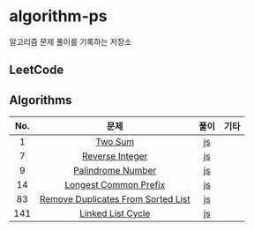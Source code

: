 # algorithm-ps
알고리즘 문제 풀이를 기록하는 저장소

## LeetCode
## Algorithms
| No. | 문제 | 풀이 | 기타 |
| :---: | :---: | :---: | :---: |
| 1 | [Two Sum](https://leetcode.com/problems/two-sum) | [js](https://github.com/ldldz/algorithm-ps/blob/main/leetcode/1.js)|
| 7 | [Reverse Integer](https://leetcode.com/problems/reverse-integer/) | [js](https://github.com/ldldz/algorithm-ps/blob/main/leetcode/7.js)|
| 9 | [Palindrome Number](https://leetcode.com/problems/palindrome-number/) | [js](https://github.com/ldldz/algorithm-ps/blob/main/leetcode/9.js)|
| 14 | [Longest Common Prefix](https://leetcode.com/problems/longest-common-prefix/) | [js](https://github.com/ldldz/algorithm-ps/blob/main/leetcode/14.js)|
| 83 | [Remove Duplicates From Sorted List](https://leetcode.com/problems/remove-duplicates-from-sorted-list/) | [js](https://github.com/ldldz/algorithm-ps/blob/main/leetcode/83.js)|
| 141 | [Linked List Cycle](https://leetcode.com/problems/linked-list-cycle/) | [js](https://github.com/ldldz/algorithm-ps/blob/main/leetcode/141.js)|


